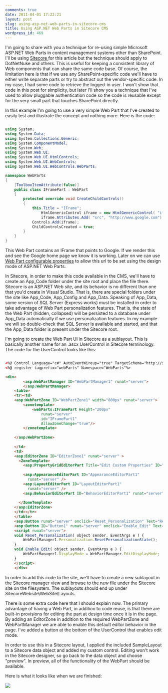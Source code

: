 ```yaml
---
comments: true
date: 2011-04-01 17:22:21
layout: post
slug: using-asp-net-web-parts-in-sitecore-cms
title: Using ASP.NET Web Parts in Sitecore CMS
wordpress_id: 469
---
```


I'm going to share with you a technique for re-using simple Microsoft ASP.NET Web Parts in content management systems other than SharePoint. I'll be using [Sitecore ](http://www.sitecore.net/)for this article but the technique should apply to DotNetNuke and others. This is useful for keeping a consistent library of Web components that can share the same code base. Of course, the limitation here is that if we use any SharePoint-specific code we'll have to either write separate parts or try to abstract out the vendor-specific code. In my case, I had some code to retrieve the logged-in user. I won't show that code in this post for simplicity, but later I'll show you a technique that I've used to allow pluggable authentication code so the code is reusable except for the very small part that touches SharePoint directly.

In this example I'm going to use a very simple Web Part that I've created to easily test and illustrate the concept and nothing more. Here is the code:

``` csharp

using System;
using System.Data;
using System.Collections.Generic;
using System.ComponentModel;
using System.Web;
using System.Web.UI;
using System.Web.UI.HtmlControls;
using System.Web.UI.WebControls;
using System.Web.UI.WebControls.WebParts;

namespace WebParts
{
    [ToolboxItemAttribute(false)]
    public class IFramePart : WebPart
    {
        protected override void CreateChildControls()
        {
            this.Title = "IFrame";
				HtmlGenericControl iframe = new HtmlGenericControl( "iframe" );
				iframe.Attributes.Add( "src", "http://www.google.com");
            Controls.Add(iframe);
            ChildControlsCreated = true;
        }
    }
}

```


This Web Part contains an IFrame that points to Google. If we render this and see the Google home page we know it is working. Later on we can use [Web Part configurable properties](http://crmvoyager.wordpress.com/2010/11/16/creating-configurable-web-part-properties/) to allow this url to be set using the design mode of ASP.NET Web Parts.

In Sitecore, in order to make this code available in the CMS, we'll have to create an App_Code folder under the site root and place the file there. Sitecore is an ASP.NET Web site, and its behavior is no different than one that you'd create in Visual Studio. That is, there are special folders under the site like App_Code, App_Config and App_Data. Speaking of App_Data, some version of SQL Server (Express works) must be installed in order to take advantage of Web Part personalization features. That is, the state of the Web Part (hidden, collapsed) will be persisted to a database under App_Data automatically if we use personalization features. In my example we will so double-check that SQL Server is available and started, and that the App_Data folder is present under the Sitecore root.

I'm going to create the Web Part UI in Sitecore as a sublayout. This is basically another name for an .ascx UserControl in Sitecore terminology. The code for the UserControl looks like this:

``` html

<%@ Control Language="c#" AutoEventWireup="true" TargetSchema="http://schemas.microsoft.com/intellisense/ie5" %>
<%@ register tagprefix="webParts" Namespace="WebParts"%>

<div>
		<asp:WebPartManager ID="WebPartManager1" runat="server">
		</asp:WebPartManager>
	<table>
	<tr><td>
	<asp:WebPartZone ID="WebPartZone1" width="800px" runat="server">
		<zonetemplate>
			<webParts:IFramePart Height="200px"
				runat="server"   
				id="IFramePart1" 
				AllowZoneChange="true"/>         
		</zonetemplate>
		
	</asp:WebPartZone>
	
	</td>
	<td>
	<asp:EditorZone ID="EditorZone1" runat="server" >
      <ZoneTemplate>
        <asp:PropertyGridEditorPart Title="Edit Custom Properties" ID="PropertyGridEditorPart1" runat="server" />
		
		<asp:AppearanceEditorPart ID="AppearanceEditorPart1" 
          runat="server" />
        <asp:LayoutEditorPart ID="LayoutEditorPart1" 
          runat="server" />
		<asp:BehaviorEditorPart ID="BehaviorEditorPart1" runat="server" />
		
      </ZoneTemplate>
    </asp:EditorZone>
	</td></tr>
	</table>
	<asp:Button runat="server" onclick="Reset_Personalization" Text="Reset Personalization"/>
	<asp:Button ID="Button1" runat="server" onclick="Enable_Edit" Text="Enable Edit"/>
	<script runat="server">
	void Reset_Personalization( object sender, EventArgs e ) {
		WebPartManager1.Personalization.ResetPersonalizationState();
	}
	void Enable_Edit( object sender, EventArgs e ) {
		WebPartManager1.DisplayMode = WebPartManager.EditDisplayMode;
	}
	</script>
    </div>

```



In order to add this code to the site, we'll have to create a new sublayout in the Sitecore manager view and browse to the new file under the Sitecore site on the filesystem. The sublayouts should end up under SitecoreWebsite\WebSite\Layouts.

There is some extra code here that I should explain now. The primary advantage of having a Web Part, in addition to code reuse, is that there are built-in provisions for editing the part at design time once it is in the page. By adding an EditorZone in addition to the required WebPartZone and WebPartManager we are able to enable this default editor behavior in the page. I've added a button at the bottom of the UserControl that enables edit mode.

In order to use this in a Sitecore layout, I applied the included SampleLayout to a Sitecore data object and added my custom control. Editing won't work in the Sitecore designer, so go back to the data object and choose "preview". In preview, all of the functionality of the WebPart should be available.

Here is what it looks like when we are finished:

[![](http://crmvoyager.files.wordpress.com/2011/04/sc-webpart.jpg)](http://crmvoyager.files.wordpress.com/2011/04/sc-webpart.jpg)
